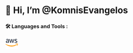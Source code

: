 # 👋 Hi, I’m @KomnisEvangelos

### :hammer_and_wrench: Languages and Tools :

<div>
  
  <img src="https://github.com/devicons/devicon/blob/master/icons/amazonwebservices/amazonwebservices-original-wordmark.svg" title="Amazon Web Services" alt="Java" width="40" height="40"/>&nbsp;
</div>
